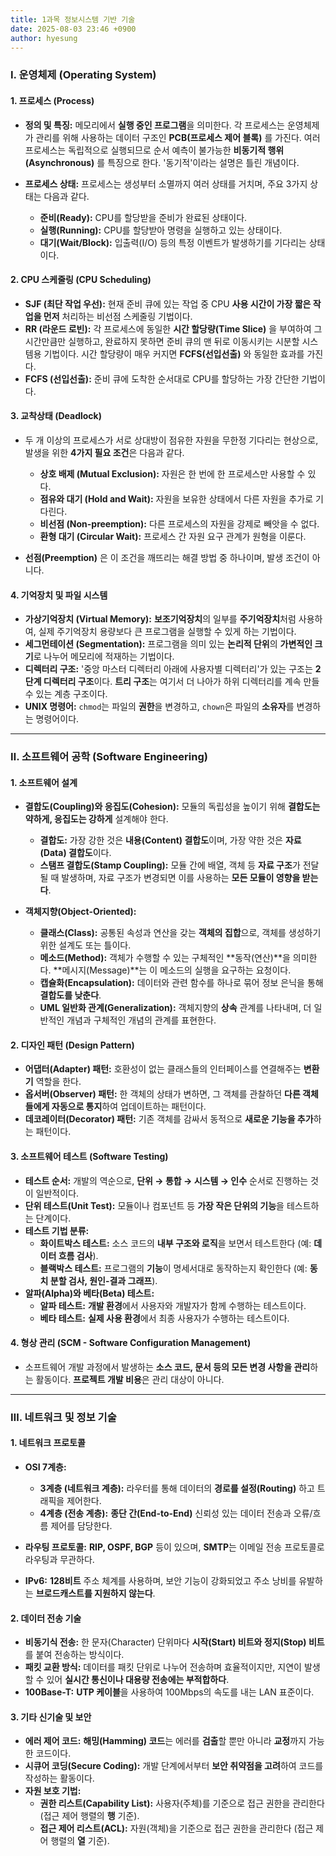 ```yaml
---
title: 1과목 정보시스템 기반 기술
date: 2025-08-03 23:46 +0900
author: hyesung
---
```

### **Ⅰ. 운영체제 (Operating System)**

#### **1. 프로세스 (Process)**

- **정의 및 특징:** 메모리에서 **실행 중인 프로그램**을 의미한다. 각 프로세스는 운영체제가 관리를 위해 사용하는 데이터 구조인 **PCB(프로세스 제어 블록)** 를 가진다. 여러 프로세스는 독립적으로 실행되므로 순서 예측이 불가능한 **비동기적 행위(Asynchronous)** 를 특징으로 한다. '동기적'이라는 설명은 틀린 개념이다.
    
- **프로세스 상태:** 프로세스는 생성부터 소멸까지 여러 상태를 거치며, 주요 3가지 상태는 다음과 같다.
    
    - **준비(Ready):** CPU를 할당받을 준비가 완료된 상태이다.
    - **실행(Running):** CPU를 할당받아 명령을 실행하고 있는 상태이다.
    - **대기(Wait/Block):** 입출력(I/O) 등의 특정 이벤트가 발생하기를 기다리는 상태이다.
        

#### **2. CPU 스케줄링 (CPU Scheduling)**

- **SJF (최단 작업 우선):** 현재 준비 큐에 있는 작업 중 CPU **사용 시간이 가장 짧은 작업을 먼저** 처리하는 비선점 스케줄링 기법이다.
- **RR (라운드 로빈):** 각 프로세스에 동일한 **시간 할당량(Time Slice)** 을 부여하여 그 시간만큼만 실행하고, 완료하지 못하면 준비 큐의 맨 뒤로 이동시키는 시분할 시스템용 기법이다. 시간 할당량이 매우 커지면 **FCFS(선입선출)** 와 동일한 효과를 가진다.
- **FCFS (선입선출):** 준비 큐에 도착한 순서대로 CPU를 할당하는 가장 간단한 기법이다.
    

#### **3. 교착상태 (Deadlock)**

- 두 개 이상의 프로세스가 서로 상대방이 점유한 자원을 무한정 기다리는 현상으로, 발생을 위한 **4가지 필요 조건**은 다음과 같다.
    
    - **상호 배제 (Mutual Exclusion):** 자원은 한 번에 한 프로세스만 사용할 수 있다.
    - **점유와 대기 (Hold and Wait):** 자원을 보유한 상태에서 다른 자원을 추가로 기다린다.
    - **비선점 (Non-preemption):** 다른 프로세스의 자원을 강제로 빼앗을 수 없다.
    - **환형 대기 (Circular Wait):** 프로세스 간 자원 요구 관계가 원형을 이룬다.
        
- **선점(Preemption)** 은 이 조건을 깨뜨리는 해결 방법 중 하나이며, 발생 조건이 아니다.
    

#### **4. 기억장치 및 파일 시스템**

- **가상기억장치 (Virtual Memory):** **보조기억장치**의 일부를 **주기억장치**처럼 사용하여, 실제 주기억장치 용량보다 큰 프로그램을 실행할 수 있게 하는 기법이다.
- **세그먼테이션 (Segmentation):** 프로그램을 의미 있는 **논리적 단위**의 **가변적인 크기**로 나누어 메모리에 적재하는 기법이다.
- **디렉터리 구조:** '중앙 마스터 디렉터리 아래에 사용자별 디렉터리'가 있는 구조는 **2단계 디렉터리 구조**이다. **트리 구조**는 여기서 더 나아가 하위 디렉터리를 계속 만들 수 있는 계층 구조이다.
- **UNIX 명령어:** `chmod`는 파일의 **권한**을 변경하고, `chown`은 파일의 **소유자**를 변경하는 명령어이다.
    

---

### **Ⅱ. 소프트웨어 공학 (Software Engineering)**

#### **1. 소프트웨어 설계**

- **결합도(Coupling)와 응집도(Cohesion):** 모듈의 독립성을 높이기 위해 **결합도는 약하게, 응집도는 강하게** 설계해야 한다.
    
    - **결합도:** 가장 강한 것은 **내용(Content) 결합도**이며, 가장 약한 것은 **자료(Data) 결합도**이다.
    - **스탬프 결합도(Stamp Coupling):** 모듈 간에 배열, 객체 등 **자료 구조**가 전달될 때 발생하며, 자료 구조가 변경되면 이를 사용하는 **모든 모듈이 영향을 받는다**.
        
- **객체지향(Object-Oriented):**
    
    - **클래스(Class):** 공통된 속성과 연산을 갖는 **객체의 집합**으로, 객체를 생성하기 위한 설계도 또는 틀이다.
    - **메소드(Method):** 객체가 수행할 수 있는 구체적인 **동작(연산)**을 의미한다. **메시지(Message)**는 이 메소드의 실행을 요구하는 요청이다.
    - **캡슐화(Encapsulation):** 데이터와 관련 함수를 하나로 묶어 정보 은닉을 통해 **결합도를 낮춘다**.
    - **UML 일반화 관계(Generalization):** 객체지향의 **상속** 관계를 나타내며, 더 일반적인 개념과 구체적인 개념의 관계를 표현한다.
        

#### **2. 디자인 패턴 (Design Pattern)**

- **어댑터(Adapter) 패턴:** 호환성이 없는 클래스들의 인터페이스를 연결해주는 **변환기** 역할을 한다.
- **옵서버(Observer) 패턴:** 한 객체의 상태가 변하면, 그 객체를 관찰하던 **다른 객체들에게 자동으로 통지**하여 업데이트하는 패턴이다.
- **데코레이터(Decorator) 패턴:** 기존 객체를 감싸서 동적으로 **새로운 기능을 추가**하는 패턴이다.
    

#### **3. 소프트웨어 테스트 (Software Testing)**

- **테스트 순서:** 개발의 역순으로, **단위 → 통합 → 시스템 → 인수** 순서로 진행하는 것이 일반적이다.
- **단위 테스트(Unit Test):** 모듈이나 컴포넌트 등 **가장 작은 단위의 기능**을 테스트하는 단계이다.
- **테스트 기법 분류:**
    - **화이트박스 테스트:** 소스 코드의 **내부 구조와 로직**을 보면서 테스트한다 (예: **데이터 흐름 검사**).
    - **블랙박스 테스트:** 프로그램의 **기능**이 명세서대로 동작하는지 확인한다 (예: **동치 분할 검사, 원인-결과 그래프**).
- **알파(Alpha)와 베타(Beta) 테스트:**
    - **알파 테스트:** **개발 환경**에서 사용자와 개발자가 함께 수행하는 테스트이다.
    - **베타 테스트:** **실제 사용 환경**에서 최종 사용자가 수행하는 테스트이다.
        

#### **4. 형상 관리 (SCM - Software Configuration Management)**

- 소프트웨어 개발 과정에서 발생하는 **소스 코드, 문서 등의 모든 변경 사항을 관리**하는 활동이다. **프로젝트 개발 비용**은 관리 대상이 아니다.
    

---

### **Ⅲ. 네트워크 및 정보 기술**

#### **1. 네트워크 프로토콜**

- **OSI 7계층:**
    
    - **3계층 (네트워크 계층):** 라우터를 통해 데이터의 **경로를 설정(Routing)** 하고 트래픽을 제어한다.
    - **4계층 (전송 계층):** **종단 간(End-to-End)** 신뢰성 있는 데이터 전송과 오류/흐름 제어를 담당한다.
        
- **라우팅 프로토콜:** **RIP, OSPF, BGP** 등이 있으며, **SMTP**는 이메일 전송 프로토콜로 라우팅과 무관하다.
- **IPv6:** **128비트** 주소 체계를 사용하며, 보안 기능이 강화되었고 주소 낭비를 유발하는 **브로드캐스트를 지원하지 않는다**.

#### **2. 데이터 전송 기술**

- **비동기식 전송:** 한 문자(Character) 단위마다 **시작(Start) 비트와 정지(Stop) 비트**를 붙여 전송하는 방식이다.
- **패킷 교환 방식:** 데이터를 패킷 단위로 나누어 전송하며 효율적이지만, 지연이 발생할 수 있어 **실시간 통신이나 대용량 전송에는 부적합하다**.
- **100Base-T:** **UTP 케이블**을 사용하여 100Mbps의 속도를 내는 LAN 표준이다.
    

#### **3. 기타 신기술 및 보안**

- **에러 제어 코드:** **해밍(Hamming) 코드**는 에러를 **검출**할 뿐만 아니라 **교정**까지 가능한 코드이다.
- **시큐어 코딩(Secure Coding):** 개발 단계에서부터 **보안 취약점을 고려**하여 코드를 작성하는 활동이다.
- **자원 보호 기법:**
    - **권한 리스트(Capability List):** 사용자(주체)를 기준으로 접근 권한을 관리한다 (접근 제어 행렬의 **행** 기준).
    - **접근 제어 리스트(ACL):** 자원(객체)을 기준으로 접근 권한을 관리한다 (접근 제어 행렬의 **열** 기준).